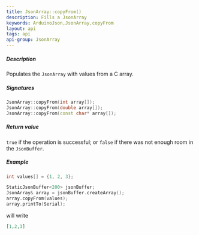 ```yaml
---
title: JsonArray::copyFrom()
description: Fills a JsonArray
keywords: ArduinoJson,JsonArray,copyFrom
layout: api
tags: api
api-group: JsonArray
---
```


##### Description

Populates the `JsonArray` with values from a C array.

##### Signatures

```c++
JsonArray::copyFrom(int array[]);
JsonArray::copyFrom(double array[]);
JsonArray::copyFrom(const char* array[]);
```

##### Return value

`true` if the operation is successful; or `false` if there was not enough room in the `JsonBuffer`.

##### Example

```c++
int values[] = {1, 2, 3};

StaticJsonBuffer<200> jsonBuffer;
JsonArray& array = jsonBuffer.createArray();
array.copyFrom(values);
array.printTo(Serial);
```

will write

```json
[1,2,3]
```
